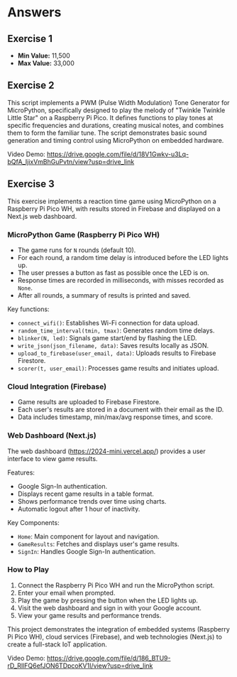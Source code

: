 # Answers

## Exercise 1

* **Min Value:** 11,500
* **Max Value:** 33,000

## Exercise 2

This script implements a PWM (Pulse Width Modulation) Tone Generator for MicroPython, specifically designed to play the melody of "Twinkle Twinkle Little Star" on a Raspberry Pi Pico. It defines functions to play tones at specific frequencies and durations, creating musical notes, and combines them to form the familiar tune. The script demonstrates basic sound generation and timing control using MicroPython on embedded hardware.

Video Demo: https://drive.google.com/file/d/18V1Gwkv-u3Lq-bQfA_IjixVmBhGuPvtn/view?usp=drive_link

## Exercise 3

This exercise implements a reaction time game using MicroPython on a Raspberry Pi Pico WH, with results stored in Firebase and displayed on a Next.js web dashboard.

### MicroPython Game (Raspberry Pi Pico WH)
- The game runs for `N` rounds (default 10).
- For each round, a random time delay is introduced before the LED lights up.
- The user presses a button as fast as possible once the LED is on.
- Response times are recorded in milliseconds, with misses recorded as `None`.
- After all rounds, a summary of results is printed and saved.

Key functions:
- `connect_wifi()`: Establishes Wi-Fi connection for data upload.
- `random_time_interval(tmin, tmax)`: Generates random time delays.
- `blinker(N, led)`: Signals game start/end by flashing the LED.
- `write_json(json_filename, data)`: Saves results locally as JSON.
- `upload_to_firebase(user_email, data)`: Uploads results to Firebase Firestore.
- `scorer(t, user_email)`: Processes game results and initiates upload.

### Cloud Integration (Firebase)
- Game results are uploaded to Firebase Firestore.
- Each user's results are stored in a document with their email as the ID.
- Data includes timestamp, min/max/avg response times, and score.

### Web Dashboard (Next.js)
The web dashboard (https://2024-mini.vercel.app/) provides a user interface to view game results.

Features:
- Google Sign-In authentication.
- Displays recent game results in a table format.
- Shows performance trends over time using charts.
- Automatic logout after 1 hour of inactivity.

Key Components:
- `Home`: Main component for layout and navigation.
- `GameResults`: Fetches and displays user's game results.
- `SignIn`: Handles Google Sign-In authentication.

### How to Play
1. Connect the Raspberry Pi Pico WH and run the MicroPython script.
2. Enter your email when prompted.
3. Play the game by pressing the button when the LED lights up.
4. Visit the web dashboard and sign in with your Google account.
5. View your game results and performance trends.

This project demonstrates the integration of embedded systems (Raspberry Pi Pico WH), cloud services (Firebase), and web technologies (Next.js) to create a full-stack IoT application.

Video Demo: https://drive.google.com/file/d/186_BTU9-rD_RIlFQ6efJON6TDpcoKV1I/view?usp=drive_link